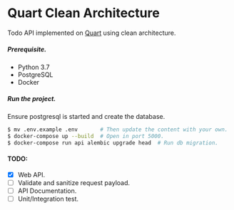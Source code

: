 # Quart Clean Architecture
Todo API implemented on [Quart](https://pgjones.gitlab.io/quart/) using clean architecture.

##### Prerequisite.
- Python 3.7
- PostgreSQL
- Docker

##### Run the project.
Ensure postgresql is started and create the database.
```bash
$ mv .env.example .env       # Then update the content with your own.
$ docker-compose up --build  # Open in port 5000.
$ docker-compose run api alembic upgrade head  # Run db migration.
```


#### TODO:

- [x] Web API.
- [ ] Validate and sanitize request payload.
- [ ] API Documentation.
- [ ] Unit/Integration test.

